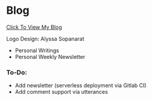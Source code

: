 # Blog

[Click To View My Blog](https://ryan-schachte.com)

Logo Design: Alyssa Sopanarat

- Personal Writings
- Personal Weekly Newsletter


### To-Do:

- Add newsletter (serverless deployment via Gitlab CI)
- Add comment support via utterances